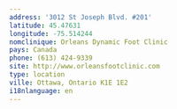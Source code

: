 ```yaml
---
address: '3012 St Joseph Blvd. #201'
latitude: 45.47631
longitude: -75.514244
nomclinique: Orleans Dynamic Foot Clinic
pays: Canada
phone: (613) 424-9339
site: http://www.orleansfootclinic.com
type: location
ville: Ottawa, Ontario K1E 1E2
i18nlanguage: en
---
```



